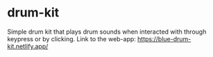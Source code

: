 # drum-kit
Simple drum kit that plays drum sounds when interacted with through keypress or by clicking.
Link to the web-app: https://blue-drum-kit.netlify.app/
